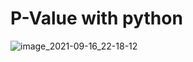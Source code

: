 # P-Value with python
![image_2021-09-16_22-18-12](https://user-images.githubusercontent.com/49832164/133680131-ea6c464b-79af-448c-a6ad-f428c8379543.png)
